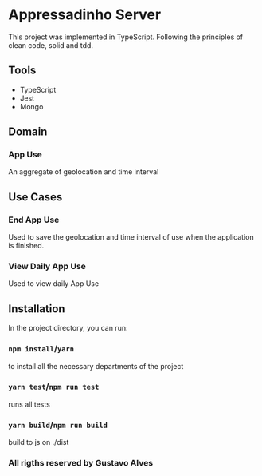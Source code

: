 # Appressadinho Server

This project was implemented in TypeScript.
Following the principles of clean code, solid and tdd.

## Tools
  * TypeScript
  * Jest
  * Mongo

## Domain

### App Use
An aggregate of geolocation and time interval

## Use Cases

### End App Use

Used to save the geolocation and time interval of use when the application is finished.

### View Daily App Use

Used to view daily App Use

## Installation
In the project directory, you can run:

### `npm install`/`yarn`

to install all the necessary departments of the project

### `yarn test`/`npm run test`

runs all tests

### `yarn build`/`npm run build`

build to js on ./dist

### All rigths reserved by Gustavo Alves
